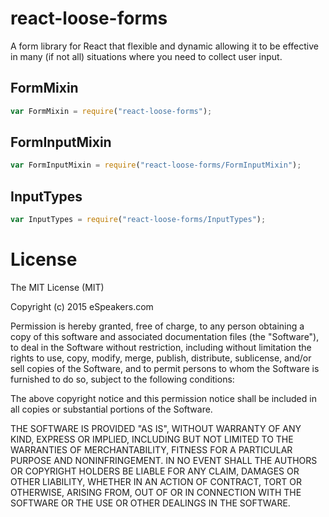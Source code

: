 # react-loose-forms
A form library for React that flexible and dynamic allowing it to be effective in many (if not all) situations where you need to collect user input.

## FormMixin
```js
var FormMixin = require("react-loose-forms");
```

## FormInputMixin
```js
var FormInputMixin = require("react-loose-forms/FormInputMixin");
```

## InputTypes
```js
var InputTypes = require("react-loose-forms/InputTypes");
```

# License

The MIT License (MIT)

Copyright (c) 2015 eSpeakers.com

Permission is hereby granted, free of charge, to any person obtaining a copy
of this software and associated documentation files (the "Software"), to deal
in the Software without restriction, including without limitation the rights
to use, copy, modify, merge, publish, distribute, sublicense, and/or sell
copies of the Software, and to permit persons to whom the Software is
furnished to do so, subject to the following conditions:

The above copyright notice and this permission notice shall be included in all
copies or substantial portions of the Software.

THE SOFTWARE IS PROVIDED "AS IS", WITHOUT WARRANTY OF ANY KIND, EXPRESS OR
IMPLIED, INCLUDING BUT NOT LIMITED TO THE WARRANTIES OF MERCHANTABILITY,
FITNESS FOR A PARTICULAR PURPOSE AND NONINFRINGEMENT. IN NO EVENT SHALL THE
AUTHORS OR COPYRIGHT HOLDERS BE LIABLE FOR ANY CLAIM, DAMAGES OR OTHER
LIABILITY, WHETHER IN AN ACTION OF CONTRACT, TORT OR OTHERWISE, ARISING FROM,
OUT OF OR IN CONNECTION WITH THE SOFTWARE OR THE USE OR OTHER DEALINGS IN THE
SOFTWARE.
